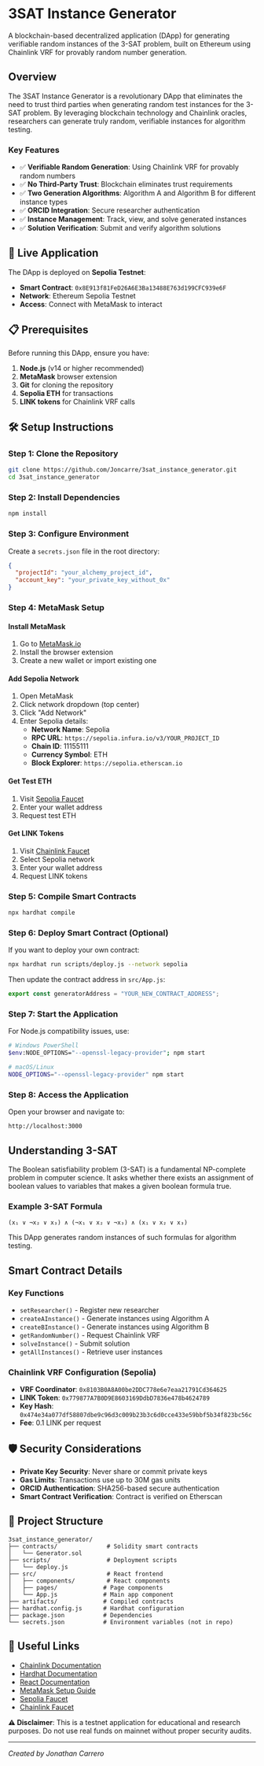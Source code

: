 # 3SAT Instance Generator

A blockchain-based decentralized application (DApp) for generating verifiable random instances of the 3-SAT problem, built on Ethereum using Chainlink VRF for provably random number generation.

##  Overview

The 3SAT Instance Generator is a revolutionary DApp that eliminates the need to trust third parties when generating random test instances for the 3-SAT problem. By leveraging blockchain technology and Chainlink oracles, researchers can generate truly random, verifiable instances for algorithm testing.

### Key Features
- ✅ **Verifiable Random Generation**: Using Chainlink VRF for provably random numbers
- ✅ **No Third-Party Trust**: Blockchain eliminates trust requirements
- ✅ **Two Generation Algorithms**: Algorithm A and Algorithm B for different instance types
- ✅ **ORCID Integration**: Secure researcher authentication
- ✅ **Instance Management**: Track, view, and solve generated instances
- ✅ **Solution Verification**: Submit and verify algorithm solutions

## 🚀 Live Application

The DApp is deployed on **Sepolia Testnet**:
- **Smart Contract**: `0x8E913f81FeD26A6E3Ba13488E763d199CFC939e6F`
- **Network**: Ethereum Sepolia Testnet
- **Access**: Connect with MetaMask to interact

## 📋 Prerequisites

Before running this DApp, ensure you have:

1. **Node.js** (v14 or higher recommended)
2. **MetaMask** browser extension
3. **Git** for cloning the repository
4. **Sepolia ETH** for transactions
5. **LINK tokens** for Chainlink VRF calls

## 🛠️ Setup Instructions

### Step 1: Clone the Repository

```bash
git clone https://github.com/Joncarre/3sat_instance_generator.git
cd 3sat_instance_generator
```

### Step 2: Install Dependencies

```bash
npm install
```

### Step 3: Configure Environment

Create a `secrets.json` file in the root directory:

```json
{
  "projectId": "your_alchemy_project_id",
  "account_key": "your_private_key_without_0x"
}
```

### Step 4: MetaMask Setup

#### Install MetaMask
1. Go to [MetaMask.io](https://metamask.io/)
2. Install the browser extension
3. Create a new wallet or import existing one

#### Add Sepolia Network
1. Open MetaMask
2. Click network dropdown (top center)
3. Click "Add Network"
4. Enter Sepolia details:
   - **Network Name**: Sepolia
   - **RPC URL**: `https://sepolia.infura.io/v3/YOUR_PROJECT_ID`
   - **Chain ID**: 11155111
   - **Currency Symbol**: ETH
   - **Block Explorer**: `https://sepolia.etherscan.io`

#### Get Test ETH
1. Visit [Sepolia Faucet](https://sepoliafaucet.com/)
2. Enter your wallet address
3. Request test ETH

#### Get LINK Tokens
1. Visit [Chainlink Faucet](https://faucets.chain.link/)
2. Select Sepolia network
3. Enter your wallet address
4. Request LINK tokens

### Step 5: Compile Smart Contracts

```bash
npx hardhat compile
```

### Step 6: Deploy Smart Contract (Optional)

If you want to deploy your own contract:

```bash
npx hardhat run scripts/deploy.js --network sepolia
```

Then update the contract address in `src/App.js`:

```javascript
export const generatorAddress = "YOUR_NEW_CONTRACT_ADDRESS";
```

### Step 7: Start the Application

For Node.js compatibility issues, use:

```bash
# Windows PowerShell
$env:NODE_OPTIONS="--openssl-legacy-provider"; npm start

# macOS/Linux
NODE_OPTIONS="--openssl-legacy-provider" npm start
```

### Step 8: Access the Application

Open your browser and navigate to:
```
http://localhost:3000
```

## Understanding 3-SAT

The Boolean satisfiability problem (3-SAT) is a fundamental NP-complete problem in computer science. It asks whether there exists an assignment of boolean values to variables that makes a given boolean formula true.

### Example 3-SAT Formula
```
(x₁ ∨ ¬x₂ ∨ x₃) ∧ (¬x₁ ∨ x₂ ∨ ¬x₃) ∧ (x₁ ∨ x₂ ∨ x₃)
```

This DApp generates random instances of such formulas for algorithm testing.

## Smart Contract Details

### Key Functions
- `setResearcher()` - Register new researcher
- `createAInstance()` - Generate instances using Algorithm A
- `createBInstance()` - Generate instances using Algorithm B
- `getRandomNumber()` - Request Chainlink VRF
- `solveInstance()` - Submit solution
- `getAllInstances()` - Retrieve user instances

### Chainlink VRF Configuration (Sepolia)
- **VRF Coordinator**: `0x8103B0A8A00be2DDC778e6e7eaa21791Cd364625`
- **LINK Token**: `0x779877A7B0D9E8603169DdbD7836e478b4624789`
- **Key Hash**: `0x474e34a077df58807dbe9c96d3c009b23b3c6d0cce433e59bbf5b34f823bc56c`
- **Fee**: 0.1 LINK per request

## 🛡️ Security Considerations

- **Private Key Security**: Never share or commit private keys
- **Gas Limits**: Transactions use up to 30M gas units
- **ORCID Authentication**: SHA256-based secure authentication
- **Smart Contract Verification**: Contract is verified on Etherscan

## 📝 Project Structure

```
3sat_instance_generator/
├── contracts/              # Solidity smart contracts
│   └── Generator.sol
├── scripts/                # Deployment scripts
│   └── deploy.js
├── src/                    # React frontend
│   ├── components/         # React components
│   ├── pages/             # Page components
│   └── App.js             # Main app component
├── artifacts/             # Compiled contracts
├── hardhat.config.js      # Hardhat configuration
├── package.json           # Dependencies
└── secrets.json           # Environment variables (not in repo)
```

## 🔗 Useful Links

- [Chainlink Documentation](https://docs.chain.link/)
- [Hardhat Documentation](https://hardhat.org/docs)
- [React Documentation](https://reactjs.org/docs)
- [MetaMask Setup Guide](https://metamask.io/download.html)
- [Sepolia Faucet](https://sepoliafaucet.com/)
- [Chainlink Faucet](https://faucets.chain.link/)

**⚠️ Disclaimer**: This is a testnet application for educational and research purposes. Do not use real funds on mainnet without proper security audits.

---
*Created by Jonathan Carrero*